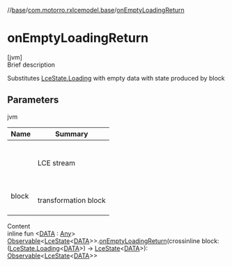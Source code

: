 //[base](../index.md)/[com.motorro.rxlcemodel.base](index.md)/[onEmptyLoadingReturn](on-empty-loading-return.md)



# onEmptyLoadingReturn  
[jvm]  
Brief description  


Substitutes [LceState.Loading](-lce-state/-loading/index.md) with empty data with state produced by block



## Parameters  
  
jvm  
  
|  Name|  Summary| 
|---|---|
| <receiver>| <br><br>LCE stream<br><br>
| block| <br><br>transformation block<br><br>
  
  
Content  
inline fun <[DATA](on-empty-loading-return.md) : [Any](https://kotlinlang.org/api/latest/jvm/stdlib/kotlin/-any/index.html)> [Observable](http://reactivex.io/RxJava/2.x/javadoc/io/reactivex/Observable.html)<[LceState](-lce-state/index.md)<[DATA](on-empty-loading-return.md)>>.[onEmptyLoadingReturn](on-empty-loading-return.md)(crossinline block: ([LceState.Loading](-lce-state/-loading/index.md)<[DATA](on-empty-loading-return.md)>) -> [LceState](-lce-state/index.md)<[DATA](on-empty-loading-return.md)>): [Observable](http://reactivex.io/RxJava/2.x/javadoc/io/reactivex/Observable.html)<[LceState](-lce-state/index.md)<[DATA](on-empty-loading-return.md)>>  



